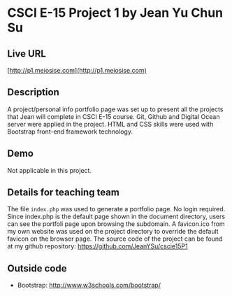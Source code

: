 # CSCI E-15 Project 1 by Jean Yu Chun Su

## Live URL
[http://p1.meiosise.com](http://p1.meiosise.com)

## Description
A project/personal info portfolio page was set up to present all the projects that Jean will complete in CSCI E-15 course.
Git, Github and Digital Ocean server were applied in the project.
HTML and CSS skills were used with Bootstrap front-end framework technology.

## Demo
Not applicable in this project.

## Details for teaching team
The file `index.php` was used to generate a portfolio page.
No login required.
Since index.php is the default page shown in the document directory, users can see the portfoli page upon browsing the subdomain.
A favicon.ico from my own website was used on the project directory to override the default favicon on the browser page.
The source code of the project can be found at my github repository: <https://github.com/JeanYSu/cscie15P1>

## Outside code
* Bootstrap: http://www.w3schools.com/bootstrap/
